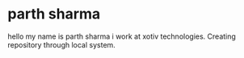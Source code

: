 # parth sharma 
hello my name is parth sharma i work at xotiv technologies.
Creating repository through local system.
